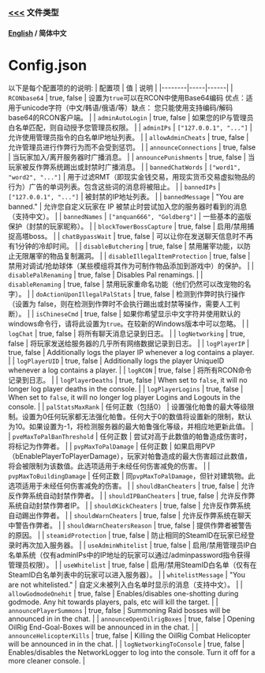 ### [<<<](README_ZH_CN.md) 文件类型

#### [English](./Config.md) / 简体中文

# Config.json

以下是每个配置项的的说明:
| 配置项 | 值 | 说明 |
|--------|-----|------|
| `RCONbase64` | true, false | 设置为`true`可以在RCON中使用Base64编码 优点：适用于unicode字符（中文/韩语/俄语/等）缺点： 您只能使用支持编码/解码 base64的RCON客户端。 |
| `adminAutoLogin` | true, false | 如果您的IP与管理员白名单匹配，则自动授予您管理员权限。 |
| `adminIPs` | `["127.0.0.1", "..."]` | 允许使用管理员指令的白名单IP地址列表。 |
| `allowAdminCheats` | true, false | 允许管理员进行作弊行为而不会受到惩罚。 |
| `announceConnections` | true, false | 当玩家加入/离开服务器时广播消息。 |
| `announcePunishments` | true, false | 当玩家被反作弊系统踢出或封禁时广播消息。 |
| `bannedChatWords` | `["word1", "word2", "..."]` | 用于过滤RMT（即现实金钱交易，用现实货币交易虚拟物品的行为）广告的单词列表。包含这些词的消息将被阻止。 |
| `bannedIPs` | `["127.0.0.1", "..."]` | 被封禁的IP地址列表。 |
| `bannedMessage` | "You are banned." | 允许您自定义玩家在 IP 被禁止时尝试加入您的服务器时看到的消息（支持中文）。 |
| `bannedNames` | `["anquan666", "Goldberg"]` | 一些基本的盗版保护（封禁的玩家昵称）。 |
| `blockTowerBossCapture` | true, false | 启用/禁用捕捉高塔boss。 |
| `chatBypassWait` | true, false | 可以让你在发送聊天信息时不再有1分钟的冷却时间。 |
| `disableButchering` | true, false | 禁用屠宰功能，以防止无限屠宰的物品复制漏洞。 |
| `disableIllegalItemProtection` | true, false | 禁用对调试/抢劫球体（某些模组将其作为可制作物品添加到游戏中）的保护。 |
| `disablePalRenaming` | true, false | Disables Pal renamings. |
| `disableRenaming` | true, false | 禁用玩家重命名功能（他们仍然可以改宠物的名字）。 |
| `doActionUponIllegalPalStats` | true, false | 检测到作弊时执行操作（设置为 false，则在检测到作弊时不会执行踢出或封禁等操作，需要人工判断）。 |
| `isChineseCmd` | true, false | 如果你希望显示中文字符并使用默认的windows命令行，请将此设置为`true`。在较新的Windows版本中可以忽略。 |
| `logChat` | true, false | 将所有聊天消息记录到日志。 |
| `logNetworking` | true, false | 将玩家发送给服务器的几乎所有网络数据记录到日志。 |
| `logPlayerIP` | true, false | Additionally logs the player IP whenever a log contains a player. |
| `logPlayerUID` | true, false | Additionally logs the player UniqueID whenever a log contains a player. |
| `logRCON` | true, false | 将所有RCON命令记录到日志。 |
| `logPlayerDeaths` | true, false | When set to `false`, it will no longer log player deaths in the console. |
| `logPlayerLogins` | true, false | When set to `false`, it will no longer log player Logins and Logouts in the console. |
| `palStatsMaxRank` | 任何正数（包括0） | 设置强化帕鲁的最大等级限制。设置为0任何玩家都无法强化帕鲁。任何大于0的数值将设置新的限制，默认为10。如果设置为-1，将检测服务器的最大帕鲁强化等级，并相应地更新此值。 |
| `pveMaxToPalBanThreshold` | 任何正数 | 尝试对高于此数值的帕鲁造成伤害时，将标记为作弊者。 |
| `pvpMaxToPalDamage` | 任何正数 | 如果启用PVP（bEnablePlayerToPlayerDamage），玩家对帕鲁造成的最大伤害超过此数值，将会被限制为该数值。此选项适用于未经任何伤害减免的伤害。 |
| `pvpMaxToBuildingDamage` | 任何正数 | 同`pvpMaxToPalDamage`，但针对建筑物。此选项适用于未经任何伤害减免的伤害。 |
| `shouldBanCheaters` | true, false | 允许反作弊系统自动封禁作弊者。 |
| `shouldIPBanCheaters` | true, false | 允许反作弊系统自动封禁作弊者IP。 |
| `shouldKickCheaters` | true, false | 允许反作弊系统自动踢出作弊者。 |
| `shouldWarnCheaters` | true, false | 允许反作弊系统在聊天中警告作弊者。 |
| `shouldWarnCheatersReason` | true, false | 提供作弊者被警告的原因。 |
| `steamidProtection` | true, false | 防止相同的SteamID在玩家已经登录时再次加入服务器。 |
| `useAdminWhitelist` | true, false | 启用/禁用管理员IP白名单系统（仅有adminIPs中的IP地址的玩家可以通过/adminpassword指令获得管理员权限）。 |
| `useWhitelist` | true, false | 启用/禁用SteamID白名单（仅有在SteamID白名单列表中的玩家可以进入服务器）。 |
| `whitelistMessage` | "You are not whitelisted." | 自定义未被列入白名单时显示的消息（支持中文）。 |
| `allowGodmodeOnehit` | true, false | Enables/disables one-shotting during godmode. Any hit towards players, pals, etc will kill the target. |
| `announcePlayerSummons` | true, false | Summoning Raid bosses will be announced in in the chat. |
| `announceOpenOilrigBoxes` | true, false | Opening OilRig End-Goal-Boxes will be announced in in the chat. |
| `announceHelicopterKills` | true, false | Killing the OilRig Combat Helicopter will be announced in in the chat. |
| `logNetworkingToConsole` | true, false | Enables/disables the NetworkLogger to log into the console. Turn it off for a more cleaner console. |
